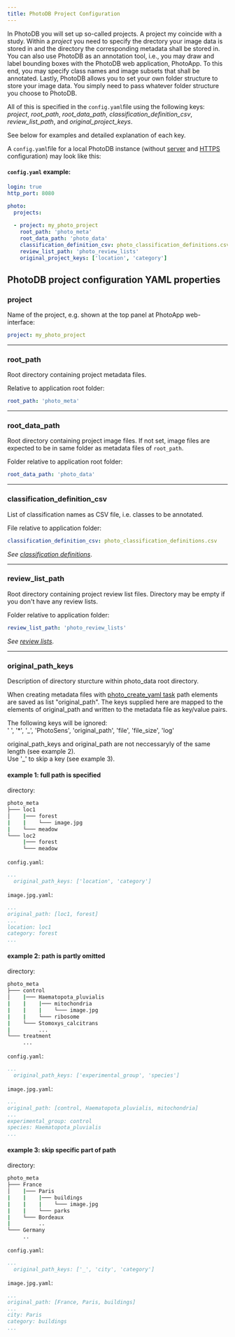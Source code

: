 ```yaml
---
title: PhotoDB Project Configuration
---
```


In PhotoDB you will set up so-called projects. A project my coincide with a study. Within a *project* you need to specify the drectory your image data is stored in and the directory the corresponding metadata shall be stored in. You can also use PhotoDB as an annotation tool, i.e., you may draw and label bounding boxes with the PhotoDB web application, PhotoApp. To this end, you may specify class names and image subsets that shall be annotated. Lastly, PhotoDB allows you to set your own folder structure to store your image data. You simply need to pass whatever folder structure you choose to PhotoDB.

All of this is specified in the `config.yaml`file using the following keys: *project*, *root_path*, *root_data_path*, *classification_definition_csv*, *review_list_path*, and *original_project_keys*.

See below for examples and detailed explanation of each key.

A `config.yaml`file for a local PhotoDB instance (without [server](server.md) and [HTTPS](https.md) configuration) may look like this:

#### `config.yaml` example:

```yaml
login: true
http_port: 8080
    
photo:
  projects:

  - project: my_photo_project
    root_path: 'photo_meta'
    root_data_path: 'photo_data'
    classification_definition_csv: photo_classification_definitions.csv
    review_list_path: 'photo_review_lists'
    original_project_keys: ['location', 'category']
```

## PhotoDB project configuration YAML properties

### project

Name of the project, e.g. shown at the top panel at PhotoApp web-interface:
```yaml
project: my_photo_project
```
---

### root_path

Root directory containing project metadata files.

Relative to application root folder:
```yaml
root_path: 'photo_meta'
```
---

### root_data_path

Root directory containing project image files. If not set, image files are expected to be in same folder as metadata files of `root_path`.

Folder relative to application root folder:
```yaml
root_data_path: 'photo_data'
```
---

### classification_definition_csv

List of classification names as CSV file, i.e. classes to be annotated.

File relative to application folder:
```yaml
classification_definition_csv: photo_classification_definitions.csv
```
*See [classification definitions](../_usage/classification_definition.md)*.

---

### review_list_path

Root directory containing project review list files. Directory may be empty if you don't have any review lists.

Folder relative to application folder:
```yaml
review_list_path: 'photo_review_lists'
```
*See [review lists](../_usage/review_lists.md)*.

---

### original_path_keys

Description of directory sturcture within photo_data root directory.

When creating metadata files with [photo_create_yaml task](photodb_tasks.md) path elements are saved as list "original_path". The keys supplied here are mapped to the elements of original_path and written to the metadata file as key/value pairs.

The following keys will be ignored:  
' ', '*', '_', 'PhotoSens', 'original_path', 'file', 'file_size', 'log' 

original_path_keys and original_path are not neccessaryly of the same length (see example 2).  
Use '_' to skip a key (see example 3).

#### example 1: full path is specified

directory:
```bash
photo_meta
├─── loc1
│    |─── forest
|    |    └─── image.jpg 
|    └─── meadow
└─── loc2
     |─── forest
     └─── meadow
```
`config.yaml`:
```yaml
...
  original_path_keys: ['location', 'category']
```
`image.jpg.yaml`:
```yaml
...
original_path: [loc1, forest]
...
location: loc1
category: forest
...
```

#### example 2: path is partly omitted

directory:
```bash
photo_meta
├─── control
│    |─── Haematopota_pluvialis
|    |    |─── mitochondria
|    |    |    └─── image.jpg  
|    |    └─── ribosome
|    └─── Stomoxys_calcitrans
|         ...
└─── treatment
     ...
```
`config.yaml`:
```yaml
...
  original_path_keys: ['experimental_group', 'species']
```
`image.jpg.yaml`:
```yaml
...
original_path: [control, Haematopota_pluvialis, mitochondria]
...
experimental_group: control
species: Haematopota_pluvialis
...
```
#### example 3: skip specific part of path

directory:
```bash
photo_meta
├─── France
│    |─── Paris
|    |    |─── buildings
|    |    |    └─── image.jpg  
|    |    └─── parks
|    └─── Bordeaux
|         ..
└─── Germany
     ..
```
`config.yaml`:
```yaml
...
  original_path_keys: ['_', 'city', 'category']
```
`image.jpg.yaml`:
```yaml
...
original_path: [France, Paris, buildings]
...
city: Paris
category: buildings
...
```